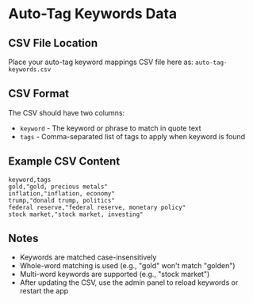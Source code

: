# Auto-Tag Keywords Data

## CSV File Location

Place your auto-tag keyword mappings CSV file here as:
`auto-tag-keywords.csv`

## CSV Format

The CSV should have two columns:
- `keyword` - The keyword or phrase to match in quote text
- `tags` - Comma-separated list of tags to apply when keyword is found

## Example CSV Content

```csv
keyword,tags
gold,"gold, precious metals"
inflation,"inflation, economy"
trump,"donald trump, politics"
federal reserve,"federal reserve, monetary policy"
stock market,"stock market, investing"
```

## Notes

- Keywords are matched case-insensitively
- Whole-word matching is used (e.g., "gold" won't match "golden")
- Multi-word keywords are supported (e.g., "stock market")
- After updating the CSV, use the admin panel to reload keywords or restart the app
